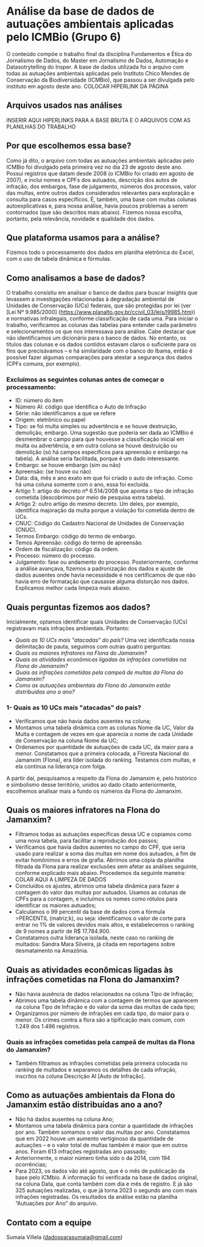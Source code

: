 # Análise da base de dados de autuações ambientais aplicadas pelo ICMBio (Grupo 6)
O conteúdo compõe o trabalho final da disciplina Fundamentos e Ética do Jornalismo de Dados, do Master em Jornalismo de Dados, Automação e Datasotrytelling do Insper.
A base de dados utilizada foi o arquivo com todas as autuações ambientais aplicadas pelo Instituto Chico Mendes de Conservação da Biodiversidade (ICMBio), que passou a ser divulgada pelo instituto em agosto deste ano. COLOCAR HIPERLINK DA PÁGINA

## Arquivos usados nas análises
INSERIR AQUI HIPERLINKS PARA A BASE BRUTA E O ARQUIVOS COM AS PLANILHAS DO TRABALHO

## Por que escolhemos essa base?
Como já dito, o arquivo com todas as autuações ambientais aplicadas pelo ICMBio foi divulgado pela primeira vez no dia 23 de agosto deste ano. Possui registros que datam desde 2008 (o ICMBio foi criado em agosto de 2007), e inclui nomes e CPFs dos autuados, descrição dos autos de infração, dos embargos, fase de julgamento, números dos processos, valor das multas, entre outros dados considerados relevantes para exploração e consulta para casos específicos. É, também, uma base com muitas colunas autoexplicativas e, para nossa análise, havia poucos problemas a serem contornados (que são descritos mais abaixo). Fizemos nossa escolha, portanto, pela relevância, novidade e qualidade dos dados.
## Que plataforma usamos para a análise?
Fizemos todo o processamento dos dados em planilha eletrônica do Excel, com o uso de tabela dinâmica e fórmulas.
## Como analisamos a base de dados?
O trabalho consistiu em analisar o banco de dados para buscar insights que levassem a investigações relacionadas à degradação ambiental de Unidades de Conservação (UCs) federais, que são protegidas por lei (ver [Lei Nº 9.985/2000] (https://www.planalto.gov.br/ccivil_03/leis/l9985.htm)) e normativas infralegais, conforme classificação de cada uma.
Para iniciar o trabalho, verificamos as colunas das tabelas para entender cada parâmetro e selecionamentos os que nos interessava para análise. Cabe destacar que não identificamos um dicionário para o banco de dados. No entanto, os títulos das colunas e os dados contidos estavam claros o suficiente para os fins que precisávamos – e há similaridade com o banco do Ibama, então é possível fazer algumas comparações para atestar a segurança dos dados (CPFs comuns, por exemplo).
### Excluímos as seguintes colunas antes de começar o processamento:
- ID: número do item
- Número AI: código que identifica o Auto de Infração
- Série: não identificamos a que se refere
- Origem: eletrônico ou papel
- Tipo: se foi multa simples ou advertência e se houve destruição, demolição, embargo. Uma sugestão que poderia ser dada ao ICMBio é desmembrar o campo para que houvesse a classificação inicial em multa ou advertência, e em outra coluna se houve destruição ou demolição (só há campos específicos para apreensão e embargo na tabela). A análise seria facilitada, porque é um dado interessante.
- Embargo: se houve embargo (sim ou não)
- Apreensão: (se houve ou não)
- Data: dia, mês e ano exato em que foi criado o auto de infração. Como há uma coluna somente com o ano, essa foi excluída.
- Artigo 1: artigo do decreto nº 6.514/2008 que aponta o tipo de infração cometida (descobrimos por meio de pesquisa extra tabela).
- Artigo 2: outro artigo do mesmo decreto. Um deles, por exemplo, identifica majoração da multa porque a violação foi cometida dentro de UCs.
- CNUC: Código do Cadastro Nacional de Unidades de Conservação (CNUC).
- Termos Embargo: código do termo de embargo.
- Temos Apreensão: código do termo de apreensão.
- Ordem de fiscalização: código da ordem.
- Processo: número do processo.
- Julgamento: fase ou andamento do processo.
Posteriormente, conforme a análise avançava, fizemos a padronização dos dados e ajuste de dados ausentes onde havia necessidade e nos certificamos de que não havia erro de formatação que causasse alguma distorção nos dados. Explicamos melhor cada limpeza mais abaixo.

## Quais perguntas fizemos aos dados?
Inicialmente, optamos identificar quais Unidades de Conservação (UCs) registravam mais infrações ambientais. Portanto:
- _Quais as 10 UCs mais "atacadas" do país?_
Uma vez identificada nossa delimitação de pauta, seguimos com outras quatro perguntas:
- _Quais os maiores infratores na Flona do Jamanxim?_
- _Quais as atividades econômicas ligadas às infrações cometidas na Flona do Jamanxim?_
- _Quais as infrações cometidas pela campeã de multas da Flona do Jamanxim?_
- _Como as autuações ambientais da Flona do Jamanxim estão distribuídas ano a ano?_

### 1- Quais as 10 UCs mais "atacadas" do país?
- Verificamos que não havia dados ausentes na coluna;
- Montamos uma tabela dinâmica com as colunas Nome da UC, Valor da Multa e contagem de vezes em que aparecia o nome de cada Unidade de Conservação na coluna Nome da UC;
- Ordenamos por quantidade de autuações de cada UC, da maior para a menor. Constatamos que a primeira colocada, a Floresta Nacional do Jamanxim (Flona), era líder isolada do ranking. Testamos com multas, e ela continua na liderança com folga.

A partir daí, pesquisamos a respeito da Flona do Jamanxim e, pelo histórico e simbolismo desse território, unidos ao dado citado anteriormente, escolhemos analisar mais a fundo os números da Flona do Jamanxim.

## Quais os maiores infratores na Flona do Jamanxim?
- Filtramos todas as autuações específicas dessa UC e copiamos como uma nova tabela, para facilitar a reprodução dos passos;
- Verificamos que havia dados ausentes no campo do CPF, que seria usado para realizar a soma das multas em nome dos autuados, a fim de evitar homônimos e erros de grafia. Abrimos uma cópia da planilha filtrada da Flona para realizar exclusões sem afetar as análises seguinte, conforme explicado mais abaixo. Procedemos da seguinte maneira:
COLAR AQUI A LIMPEZA DE DADOS
- Concluídos os ajustes, abrimos uma tabela dinâmica para fazer a contagem do valor das multas por autuados. Usamos as colunas de CPFs para a contagem, e incluímos os nomes como rótulos para identificar os maiores autuados;
- Calculamos o 99 percentil da base de dados com a fórmula =PERCENTIL (matriz;k), ou seja: identificamos o valor de corte para entrar no 1% de valores devidos mais altos, e estabelecemos o ranking de 9 nomes a partir de R$ 17.784.900.
- Constatamos outra liderança isolada, neste caso no ranking de multados: Sandra Mara Silveira, já citada em reportagens sobre desmatamento na Amazônia.

## Quais as atividades econômicas ligadas às infrações cometidas na Flona do Jamanxim?
- Não havia ausência de dados relacionados na coluna Tipo de Infração;
- Abrimos uma tabela dinâmica com a contagem de termos que aparecem na coluna Tipo de Infração e do valor da soma das multas de cada tipo;
- Organizamos por número de infrações em cada tipo, do maior para o menor. Os crimes contra a flora são a tipificação mais comum, com 1.249 dos 1.496 registros.
### Quais as infrações cometidas pela campeã de multas da Flona do Jamanxim?
- Também filtramos as infrações cometidas pela primeira colocada no ranking de multados e separamos os detalhes de cada infração, inscritos na coluna Descrição AI [Auto de Infração].

## Como as autuações ambientais da Flona do Jamanxim estão distribuídas ano a ano?
- Não há dados ausentes na coluna Ano;
- Montamos uma tabela dinâmica para contar a quantidade de infrações por ano. Também somamos o valor das multas por ano. Constatamos que em 2022 houve um aumento vertiginoso da quantidade de autuações – e o valor total de multas também é maior que em outros anos. Foram 613 infrações registradas ano passado;
- Anteriormente, o maior número tinha sido o da 2014, com 194 ocorrências;
- Para 2023, os dados vão até agosto, que é o mês de publicação da base pelo ICMbio. A informação foi verificada na base de dados original, na coluna Data, que conta também com dia e mês de registro. E já são 325 autuações realizadas, o que já torna 2023 o segundo ano com mais infrações registradas.
Os resultados da análise estão na planilha “Autuações por Ano” do arquivo.

## Contato com a equipe
Sumaia Villela (dadosparasumaia@gmail.com)
